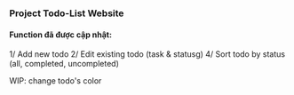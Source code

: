 ### Project Todo-List Website

#### Function đã được cập nhật:

1/ Add new todo
2/ Edit existing todo (task & statusg)
4/ Sort todo by status (all, completed, uncompleted)

WIP: change todo's color